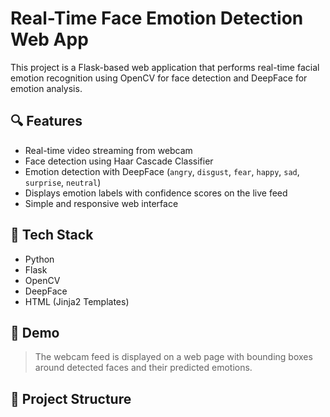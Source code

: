 # Real-Time Face Emotion Detection Web App

This project is a Flask-based web application that performs real-time facial emotion recognition using OpenCV for face detection and DeepFace for emotion analysis.

## 🔍 Features

- Real-time video streaming from webcam
- Face detection using Haar Cascade Classifier
- Emotion detection with DeepFace (`angry`, `disgust`, `fear`, `happy`, `sad`, `surprise`, `neutral`)
- Displays emotion labels with confidence scores on the live feed
- Simple and responsive web interface

## 🚀 Tech Stack

- Python
- Flask
- OpenCV
- DeepFace
- HTML (Jinja2 Templates)

## 📸 Demo

> The webcam feed is displayed on a web page with bounding boxes around detected faces and their predicted emotions.

## 📂 Project Structure
